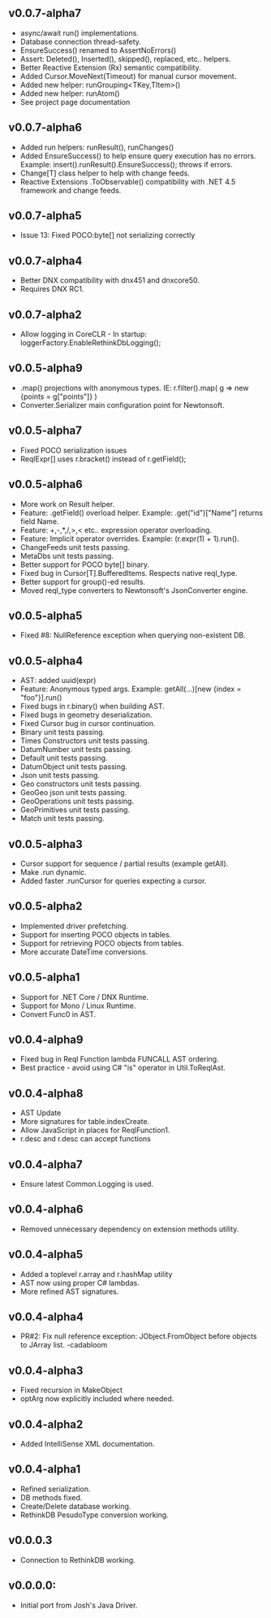 ## v0.0.7-alpha7
* async/await run() implementations.
* Database connection thread-safety.
* EnsureSuccess() renamed to AssertNoErrors()
* Assert: Deleted(), Inserted(), skipped(), replaced, etc.. helpers.
* Better Reactive Extension (Rx) semantic compatibility.
* Added Cursor.MoveNext(Timeout) for manual cursor movement.
* Added new helper: runGrouping<TKey,TItem>()
* Added new helper: runAtom<T>()
* See project page documentation

## v0.0.7-alpha6
* Added run helpers: runResult(), runChanges<T>()
* Added EnsureSuccess() to help ensure query execution has no errors. Example: insert().runResult().EnsureSuccess(); throws if errors.
* Change[T] class helper to help with change feeds.
* Reactive Extensions .ToObservable() compatibility with .NET 4.5 framework and change feeds.

## v0.0.7-alpha5
* Issue 13: Fixed POCO:byte[] not serializing correctly

## v0.0.7-alpha4
* Better DNX compatibility with dnx451 and dnxcore50.
* Requires DNX RC1.

## v0.0.7-alpha2
* Allow logging in CoreCLR - In startup: loggerFactory.EnableRethinkDbLogging();

## v0.0.5-alpha9
* .map() projections with anonymous types. IE: r.filter().map( g => new {points = g["points"]} )
* Converter.Serializer main configuration point for Newtonsoft.

## v0.0.5-alpha7
* Fixed POCO serialization issues
* ReqlExpr[] uses r.bracket() instead of r.getField();

## v0.0.5-alpha6
* More work on Result helper.
* Feature: .getField() overload helper. Example: .get("id")["Name"] returns field Name.
* Feature: +,-,*,/,&gt;,&lt; etc.. expression operator overloading.
* Feature: Implicit operator overrides. Example: (r.expr(1) + 1).run().
* ChangeFeeds unit tests passing.
* MetaDbs unit tests passing.
* Better support for POCO byte[] binary.
* Fixed bug in Cursor[T].BufferedItems. Respects native reql_type.
* Better support for group()-ed results.
* Moved reql_type converters to Newtonsoft's JsonConverter engine.

## v0.0.5-alpha5
* Fixed #8: NullReference exception when querying non-existent DB.

## v0.0.5-alpha4
* AST: added uuid(expr)
* Feature: Anonymous typed args. Example: getAll(...)[new {index = "foo"}].run()
* Fixed bugs in r.binary() when building AST.
* Fixed bugs in geometry deserialization.
* Fixed Cursor bug in cursor continuation.
* Binary unit tests passing.
* Times Constructors unit tests passing.
* DatumNumber unit tests passing.
* Default unit tests passing.
* DatumObject unit tests passing.
* Json unit tests passing.
* Geo constructors unit tests passing.
* GeoGeo json unit tests passing.
* GeoOperations unit tests passing.
* GeoPrimitives unit tests passing.
* Match unit tests passing.

## v0.0.5-alpha3
* Cursor support for sequence / partial results (example getAll).
* Make .run dynamic.
* Added faster .runCursor for queries expecting a cursor.

## v0.0.5-alpha2
* Implemented driver prefetching.
* Support for inserting POCO objects in tables.
* Support for retrieving POCO objects from tables.
* More accurate DateTime conversions.

## v0.0.5-alpha1
* Support for .NET Core / DNX Runtime.
* Support for Mono / Linux Runtime.
* Convert Func0 in AST.

## v0.0.4-alpha9
* Fixed bug in Reql Function lambda FUNCALL AST ordering.
* Best practice - avoid using C# "is" operator in Util.ToReqlAst.

## v0.0.4-alpha8
* AST Update
* More signatures for table.indexCreate.
* Allow JavaScript in places for ReqlFunction1.
* r.desc and r.desc can accept functions

## v0.0.4-alpha7
* Ensure latest Common.Logging is used.

## v0.0.4-alpha6
* Removed unnecessary dependency on extension methods utility.

## v0.0.4-alpha5
* Added a toplevel r.array and r.hashMap utility
* AST now using proper C# lambdas.
* More refined AST signatures.

## v0.0.4-alpha4
* PR#2: Fix null reference exception: JObject.FromObject before objects to JArray list. -cadabloom

## v0.0.4-alpha3
* Fixed recursion in MakeObject
* optArg now explicitly included where needed.

## v0.0.4-alpha2
* Added IntelliSense XML documentation.

## v0.0.4-alpha1
* Refined serialization.
* DB methods fixed.
* Create/Delete database working.
* RethinkDB PesudoType conversion working.

## v0.0.0.3
* Connection to RethinkDB working.

## v0.0.0.0:
* Initial port from Josh's Java Driver.